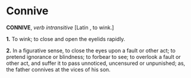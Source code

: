 # Connive

**CONNIVE**, _verb intransitive_ \[Latin , to wink.\]

**1.** To wink; to close and open the eyelids rapidly.

**2.** In a figurative sense, to close the eyes upon a fault or other act; to pretend ignorance or blindness; to forbear to see; to overlook a fault or other act, and suffer it to pass unnoticed, uncensured or unpunished; as, the father connives at the vices of his son.